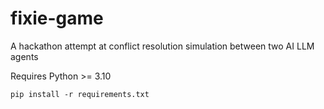 # fixie-game
A hackathon attempt at conflict resolution simulation between two AI LLM agents

Requires Python >= 3.10

`pip install -r requirements.txt`